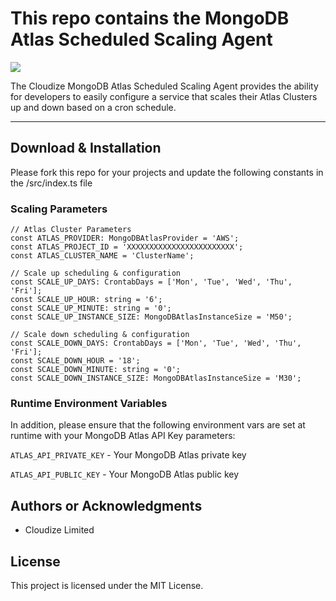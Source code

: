 # This repo contains the MongoDB Atlas Scheduled Scaling Agent

![](https://img.shields.io/badge/license-MIT-blue)

The Cloudize MongoDB Atlas Scheduled Scaling Agent provides the ability for developers to easily configure a service that scales their Atlas Clusters up and down based on a cron schedule.

* * *

## Download & Installation

Please fork this repo for your projects and update the following constants in the /src/index.ts file

### Scaling Parameters
```
// Atlas Cluster Parameters
const ATLAS_PROVIDER: MongoDBAtlasProvider = 'AWS';
const ATLAS_PROJECT_ID = 'XXXXXXXXXXXXXXXXXXXXXXXX';
const ATLAS_CLUSTER_NAME = 'ClusterName';

// Scale up scheduling & configuration
const SCALE_UP_DAYS: CrontabDays = ['Mon', 'Tue', 'Wed', 'Thu', 'Fri'];
const SCALE_UP_HOUR: string = '6';
const SCALE_UP_MINUTE: string = '0';
const SCALE_UP_INSTANCE_SIZE: MongoDBAtlasInstanceSize = 'M50';

// Scale down scheduling & configuration
const SCALE_DOWN_DAYS: CrontabDays = ['Mon', 'Tue', 'Wed', 'Thu', 'Fri'];
const SCALE_DOWN_HOUR = '18';
const SCALE_DOWN_MINUTE: string = '0';
const SCALE_DOWN_INSTANCE_SIZE: MongoDBAtlasInstanceSize = 'M30';
```

### Runtime Environment Variables
In addition, please ensure that the following environment vars are set at runtime with your MongoDB Atlas API Key parameters:

`ATLAS_API_PRIVATE_KEY` - Your MongoDB Atlas private key 

`ATLAS_API_PUBLIC_KEY` - Your MongoDB Atlas public key

## Authors or Acknowledgments

*   Cloudize Limited

## License

This project is licensed under the MIT License.
